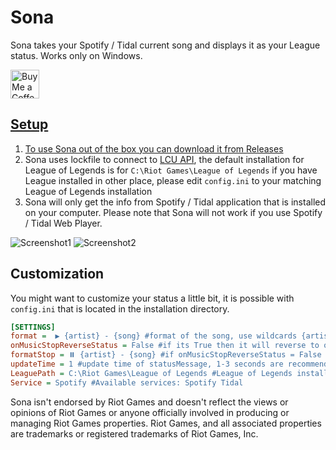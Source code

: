 # Sona
Sona takes your Spotify / Tidal current song and displays it as your League status.
Works only on Windows.

<a href='https://ko-fi.com/santoryo' target='_blank'><img height='35' style='border:0px;height:46px;' src='https://az743702.vo.msecnd.net/cdn/kofi3.png?v=0' border='0' alt='Buy Me a Coffee at ko-fi.com' />

## Setup
1. To use Sona out of the box you can download it from [Releases](https://github.com/Santoryo/Sona/releases)
2. Sona uses lockfile to connect to [LCU API](https://hextechdocs.dev/getting-started-with-the-lcu-api/), the default installation for League of Legends is for `C:\Riot Games\League of Legends` if you have League installed in other place, please edit `config.ini` to your matching League of Legends installation
3. Sona will only get the info from Spotify / Tidal application that is installed on your computer. Please note that Sona will not work if you use Spotify / Tidal Web Player.

![Screenshot1](https://i.imgur.com/Vvmjirm.png)
![Screenshot2](https://i.imgur.com/SrLb4KC.png)

## Customization
You might want to customize your status a little bit, it is possible with `config.ini` that is located in the installation directory.
``` ini
[SETTINGS]
format =  ▶️ {artist} - {song} #format of the song, use wildcards {artist} or {song} to display the info respectively.
onMusicStopReverseStatus = False #if its True then it will reverse to original status that you had setup before turning on Sona.
formatStop = ⏸️ {artist} - {song} #if onMusicStopReverseStatus = False then formatStop is taken into the accountant
updateTime = 1 #update time of statusMessage, 1-3 seconds are recommended
LeaguePath = C:\Riot Games\League of Legends #League of Legends installation folder
Service = Spotify #Available services: Spotify Tidal
```



Sona isn't endorsed by Riot Games and doesn't reflect the views or opinions of Riot Games or anyone officially involved in producing or managing Riot Games properties. Riot Games, and all associated properties are trademarks or registered trademarks of Riot Games, Inc.
